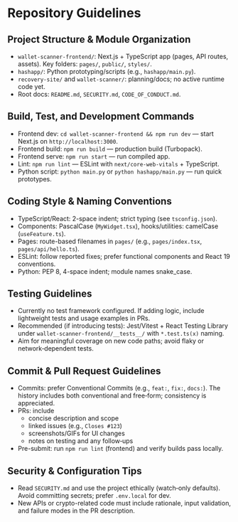 # Repository Guidelines

## Project Structure & Module Organization
- `wallet-scanner-frontend/`: Next.js + TypeScript app (pages, API routes, assets). Key folders: `pages/`, `public/`, `styles/`.
- `hashapp/`: Python prototyping/scripts (e.g., `hashapp/main.py`).
- `recovery-site/` and `wallet-scanner/`: planning/docs; no active runtime code yet.
- Root docs: `README.md`, `SECURITY.md`, `CODE_OF_CONDUCT.md`.

## Build, Test, and Development Commands
- Frontend dev: `cd wallet-scanner-frontend && npm run dev` — start Next.js on `http://localhost:3000`.
- Frontend build: `npm run build` — production build (Turbopack).
- Frontend serve: `npm run start` — run compiled app.
- Lint: `npm run lint` — ESLint with `next/core-web-vitals` + TypeScript.
- Python script: `python main.py` or `python hashapp/main.py` — run quick prototypes.

## Coding Style & Naming Conventions
- TypeScript/React: 2-space indent; strict typing (see `tsconfig.json`).
- Components: PascalCase (`MyWidget.tsx`), hooks/utilities: camelCase (`useFeature.ts`).
- Pages: route-based filenames in `pages/` (e.g., `pages/index.tsx`, `pages/api/hello.ts`).
- ESLint: follow reported fixes; prefer functional components and React 19 conventions.
- Python: PEP 8, 4-space indent; module names snake_case.

## Testing Guidelines
- Currently no test framework configured. If adding logic, include lightweight tests and usage examples in PRs.
- Recommended (if introducing tests): Jest/Vitest + React Testing Library under `wallet-scanner-frontend/__tests__/` with `*.test.ts(x)` naming.
- Aim for meaningful coverage on new code paths; avoid flaky or network‑dependent tests.

## Commit & Pull Request Guidelines
- Commits: prefer Conventional Commits (e.g., `feat:`, `fix:`, `docs:`). The history includes both conventional and free‑form; consistency is appreciated.
- PRs: include
  - concise description and scope
  - linked issues (e.g., `Closes #123`)
  - screenshots/GIFs for UI changes
  - notes on testing and any follow‑ups
- Pre-submit: run `npm run lint` (frontend) and verify builds pass locally.

## Security & Configuration Tips
- Read `SECURITY.md` and use the project ethically (watch‑only defaults). Avoid committing secrets; prefer `.env.local` for dev.
- New APIs or crypto-related code must include rationale, input validation, and failure modes in the PR description.

